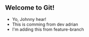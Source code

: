 ## Welcome to Git!

- Yo, Johnny hear!
- This is comming from dev adrian
- I'm adding this from feature-branch